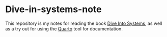 # Dive-in-systems-note
This repository is my notes for reading the book [Dive Into Systems](https://diveintosystems.org/book/introduction.html), as well as a try out for using the [Quarto](https://quarto.org/docs/tools/vscode.html) tool for documentation.